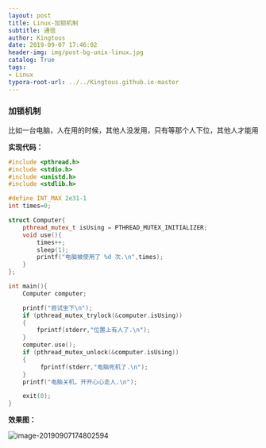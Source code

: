 ```yaml
---
layout: post
title: Linux-加锁机制
subtitle: 通信
author: Kingtous
date: 2019-09-07 17:46:02
header-img: img/post-bg-unix-linux.jpg
catalog: True
tags:
- Linux
typora-root-url: ../../Kingtous.github.io-master
---
```


### 加锁机制

比如一台电脑，人在用的时候，其他人没发用，只有等那个人下位，其他人才能用

**实现代码：**

```c++
#include <pthread.h>
#include <stdio.h>
#include <unistd.h>
#include <stdlib.h>

#define INT_MAX 2e31-1
int times=0;

struct Computer{
    pthread_mutex_t isUsing = PTHREAD_MUTEX_INITIALIZER;
    void use(){
        times++;
        sleep(1);
        printf("电脑被使用了 %d 次.\n",times);
    }
};

int main(){
    Computer computer;

    printf("尝试坐下\n");
    if (pthread_mutex_trylock(&computer.isUsing))
    {
        fprintf(stderr,"位置上有人了.\n");
    }
    computer.use();
    if (pthread_mutex_unlock(&computer.isUsing))
    {
         fprintf(stderr,"电脑死机了.\n");
    }
    printf("电脑关机，开开心心走人.\n");

    exit(0);
}
```

**效果图：**

![image-20190907174802594](/img/unsorted/image-20190907174802594.png)